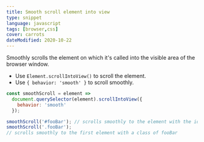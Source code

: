 ```yaml
---
title: Smooth scroll element into view
type: snippet
language: javascript
tags: [browser,css]
cover: carrots
dateModified: 2020-10-22
---
```


Smoothly scrolls the element on which it's called into the visible area of the browser window.

- Use `Element.scrollIntoView()` to scroll the element.
- Use `{ behavior: 'smooth' }` to scroll smoothly.

```js
const smoothScroll = element =>
  document.querySelector(element).scrollIntoView({
    behavior: 'smooth'
  });

smoothScroll('#fooBar'); // scrolls smoothly to the element with the id fooBar
smoothScroll('.fooBar');
// scrolls smoothly to the first element with a class of fooBar
```
